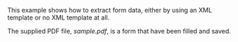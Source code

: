 This example shows how to extract form data, either by using an XML template or no XML template at all.

The supplied PDF file, *sample.pdf*, is a form that have been filled and saved.